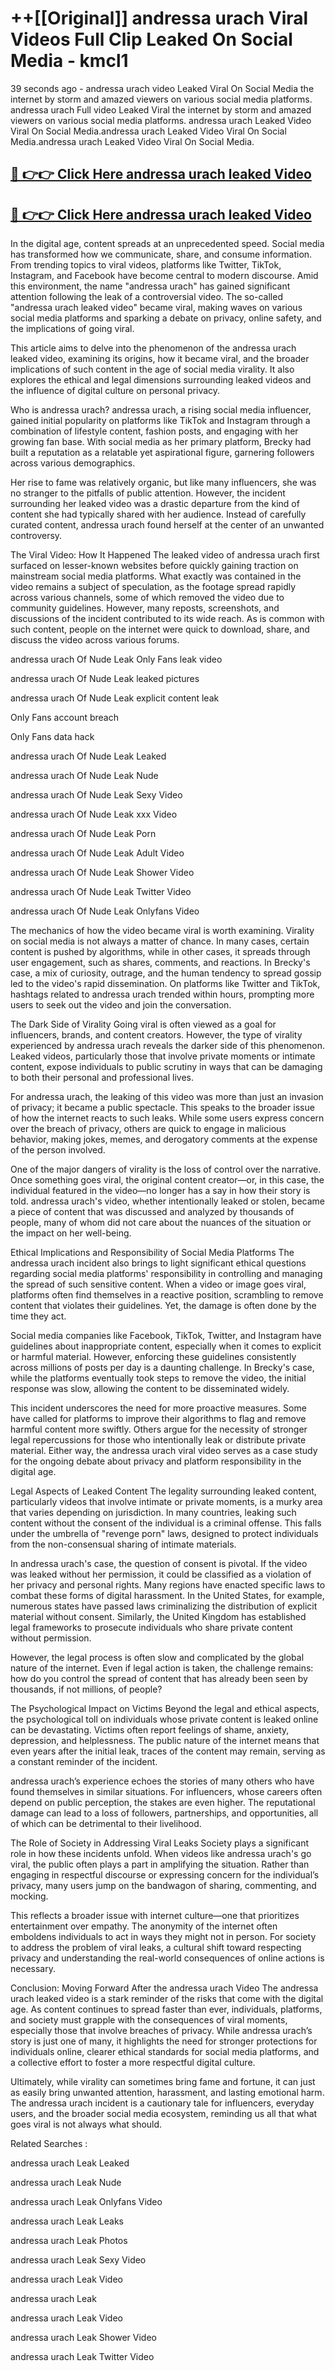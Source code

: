 # ++[[Original]] andressa urach Viral Videos Full Clip Leaked On Social Media - kmcl1<br>

39 seconds ago - andressa urach video Leaked Viral On Social Media the internet by storm and amazed viewers on various social media platforms.
andressa urach Full video Leaked Viral the internet by storm and amazed viewers on various social media platforms. andressa urach Leaked Video Viral On Social Media.andressa urach Leaked Video Viral On Social Media.andressa urach Leaked Video Viral On Social Media.<br>


## [🔴 👉👉 Click Here andressa urach leaked Video ](https://onlyclips.site?title=andressa_urach&ref=git)

## [🔴 👉👉 Click Here andressa urach leaked Video ](https://onlyclips.site?title=andressa_urach&ref=git)

In the digital age, content spreads at an unprecedented speed. Social media has transformed how we communicate, share, and consume information. From trending topics to viral videos, platforms like Twitter, TikTok, Instagram, and Facebook have become central to modern discourse. Amid this environment, the name "andressa urach" has gained significant attention following the leak of a controversial video. The so-called "andressa urach leaked video" became viral, making waves on various social media platforms and sparking a debate on privacy, online safety, and the implications of going viral.

This article aims to delve into the phenomenon of the andressa urach leaked video, examining its origins, how it became viral, and the broader implications of such content in the age of social media virality. It also explores the ethical and legal dimensions surrounding leaked videos and the influence of digital culture on personal privacy.

Who is andressa urach?
andressa urach, a rising social media influencer, gained initial popularity on platforms like TikTok and Instagram through a combination of lifestyle content, fashion posts, and engaging with her growing fan base. With social media as her primary platform, Brecky had built a reputation as a relatable yet aspirational figure, garnering followers across various demographics.

Her rise to fame was relatively organic, but like many influencers, she was no stranger to the pitfalls of public attention. However, the incident surrounding her leaked video was a drastic departure from the kind of content she had typically shared with her audience. Instead of carefully curated content, andressa urach found herself at the center of an unwanted controversy.

The Viral Video: How It Happened
The leaked video of andressa urach first surfaced on lesser-known websites before quickly gaining traction on mainstream social media platforms. What exactly was contained in the video remains a subject of speculation, as the footage spread rapidly across various channels, some of which removed the video due to community guidelines. However, many reposts, screenshots, and discussions of the incident contributed to its wide reach. As is common with such content, people on the internet were quick to download, share, and discuss the video across various forums.

andressa urach Of Nude Leak Only Fans leak video

andressa urach Of Nude Leak leaked pictures

andressa urach Of Nude Leak explicit content leak

Only Fans account breach

Only Fans data hack

andressa urach Of Nude Leak Leaked

andressa urach Of Nude Leak Nude

andressa urach Of Nude Leak Sexy Video

andressa urach Of Nude Leak xxx Video

andressa urach Of Nude Leak Porn

andressa urach Of Nude Leak Adult Video

andressa urach Of Nude Leak Shower Video

andressa urach Of Nude Leak Twitter Video

andressa urach Of Nude Leak Onlyfans Video

The mechanics of how the video became viral is worth examining. Virality on social media is not always a matter of chance. In many cases, certain content is pushed by algorithms, while in other cases, it spreads through user engagement, such as shares, comments, and reactions. In Brecky's case, a mix of curiosity, outrage, and the human tendency to spread gossip led to the video's rapid dissemination. On platforms like Twitter and TikTok, hashtags related to andressa urach trended within hours, prompting more users to seek out the video and join the conversation.

The Dark Side of Virality
Going viral is often viewed as a goal for influencers, brands, and content creators. However, the type of virality experienced by andressa urach reveals the darker side of this phenomenon. Leaked videos, particularly those that involve private moments or intimate content, expose individuals to public scrutiny in ways that can be damaging to both their personal and professional lives.

For andressa urach, the leaking of this video was more than just an invasion of privacy; it became a public spectacle. This speaks to the broader issue of how the internet reacts to such leaks. While some users express concern over the breach of privacy, others are quick to engage in malicious behavior, making jokes, memes, and derogatory comments at the expense of the person involved.

One of the major dangers of virality is the loss of control over the narrative. Once something goes viral, the original content creator—or, in this case, the individual featured in the video—no longer has a say in how their story is told. andressa urach's video, whether intentionally leaked or stolen, became a piece of content that was discussed and analyzed by thousands of people, many of whom did not care about the nuances of the situation or the impact on her well-being.

Ethical Implications and Responsibility of Social Media Platforms
The andressa urach incident also brings to light significant ethical questions regarding social media platforms' responsibility in controlling and managing the spread of such sensitive content. When a video or image goes viral, platforms often find themselves in a reactive position, scrambling to remove content that violates their guidelines. Yet, the damage is often done by the time they act.

Social media companies like Facebook, TikTok, Twitter, and Instagram have guidelines about inappropriate content, especially when it comes to explicit or harmful material. However, enforcing these guidelines consistently across millions of posts per day is a daunting challenge. In Brecky's case, while the platforms eventually took steps to remove the video, the initial response was slow, allowing the content to be disseminated widely.

This incident underscores the need for more proactive measures. Some have called for platforms to improve their algorithms to flag and remove harmful content more swiftly. Others argue for the necessity of stronger legal repercussions for those who intentionally leak or distribute private material. Either way, the andressa urach viral video serves as a case study for the ongoing debate about privacy and platform responsibility in the digital age.

Legal Aspects of Leaked Content
The legality surrounding leaked content, particularly videos that involve intimate or private moments, is a murky area that varies depending on jurisdiction. In many countries, leaking such content without the consent of the individual is a criminal offense. This falls under the umbrella of "revenge porn" laws, designed to protect individuals from the non-consensual sharing of intimate materials.

In andressa urach's case, the question of consent is pivotal. If the video was leaked without her permission, it could be classified as a violation of her privacy and personal rights. Many regions have enacted specific laws to combat these forms of digital harassment. In the United States, for example, numerous states have passed laws criminalizing the distribution of explicit material without consent. Similarly, the United Kingdom has established legal frameworks to prosecute individuals who share private content without permission.

However, the legal process is often slow and complicated by the global nature of the internet. Even if legal action is taken, the challenge remains: how do you control the spread of content that has already been seen by thousands, if not millions, of people?

The Psychological Impact on Victims
Beyond the legal and ethical aspects, the psychological toll on individuals whose private content is leaked online can be devastating. Victims often report feelings of shame, anxiety, depression, and helplessness. The public nature of the internet means that even years after the initial leak, traces of the content may remain, serving as a constant reminder of the incident.

andressa urach’s experience echoes the stories of many others who have found themselves in similar situations. For influencers, whose careers often depend on public perception, the stakes are even higher. The reputational damage can lead to a loss of followers, partnerships, and opportunities, all of which can be detrimental to their livelihood.

The Role of Society in Addressing Viral Leaks
Society plays a significant role in how these incidents unfold. When videos like andressa urach's go viral, the public often plays a part in amplifying the situation. Rather than engaging in respectful discourse or expressing concern for the individual’s privacy, many users jump on the bandwagon of sharing, commenting, and mocking.

This reflects a broader issue with internet culture—one that prioritizes entertainment over empathy. The anonymity of the internet often emboldens individuals to act in ways they might not in person. For society to address the problem of viral leaks, a cultural shift toward respecting privacy and understanding the real-world consequences of online actions is necessary.

Conclusion: Moving Forward After the andressa urach Video
The andressa urach leaked video is a stark reminder of the risks that come with the digital age. As content continues to spread faster than ever, individuals, platforms, and society must grapple with the consequences of viral moments, especially those that involve breaches of privacy. While andressa urach’s story is just one of many, it highlights the need for stronger protections for individuals online, clearer ethical standards for social media platforms, and a collective effort to foster a more respectful digital culture.

Ultimately, while virality can sometimes bring fame and fortune, it can just as easily bring unwanted attention, harassment, and lasting emotional harm. The andressa urach incident is a cautionary tale for influencers, everyday users, and the broader social media ecosystem, reminding us all that what goes viral is not always what should.

Related Searches :

andressa urach Leak Leaked

andressa urach Leak Nude

andressa urach Leak Onlyfans Video

andressa urach Leak Leaks

andressa urach Leak Photos

andressa urach Leak Sexy Video

andressa urach Leak Video

andressa urach Leak

andressa urach Leak Video

andressa urach Leak Shower Video

andressa urach Leak Twitter Video

